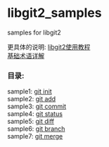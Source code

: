 # libgit2_samples
samples for libgit2

更具体的说明: [libgit2使用教程](http://ftxtool.org/index.php/category/libgit2/)  
[基础术语详解](http://ftxtool.org/index.php/2016/03/12/95/)  


### 目录:
sample1: [git init](http://ftxtool.org/index.php/2016/02/27/67/)  
sample2: [git add](http://ftxtool.org/index.php/2016/03/05/80/)  
sample3: [git commit](http://ftxtool.org/index.php/2016/03/13/102/)  
sample4: [git status](http://ftxtool.org/index.php/2016/03/25/113/)  
sample5: [git diff](http://ftxtool.org/index.php/2016/04/03/127/)  
sample6: [git branch](http://ftxtool.org/index.php/2016/04/20/139/)  
sample7: [git merge](http://ftxtool.org/index.php/2016/04/28/143/)  